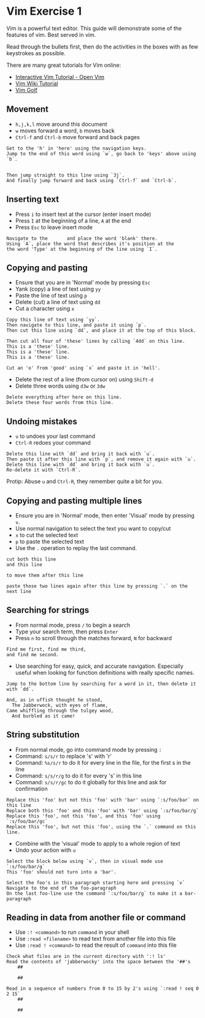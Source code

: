 Vim Exercise 1
===============

Vim is a powerful text editor. This guide will demonstrate some of the features
of vim. Best served in vim.

Read through the bullets first, then do the activities in the boxes with as few
keystrokes as possible.

There are many great tutorials for Vim online:

-   [Interactive Vim Tutorial - Open Vim](http://www.openvim.com/tutorial.html)
-   [Vim Wiki Tutorial](http://vim.wikia.com/wiki/Tutorial)
-   [Vim Golf](http://www.vimgolf.com/)


Movement
--------

-   `h,j,k,l` move around this document
-   `w` moves forward a word, `b` moves back
-   `Ctrl-f` and `Ctrl-b` move forward and back pages

```
Get to the 'h' in 'here' using the navigation keys.
Jump to the end of this word using `w`, go back to 'keys' above using `b`.


Then jump straight to this line using `3j`.
And finally jump forward and back using `Ctrl-f` and `Ctrl-b`.
```


Inserting text
--------------

-   Press `i` to insert text at the cursor (enter insert mode)
-   Press `I` at the beginning of a line, `A` at the end
-   Press `Esc` to leave insert mode

```
Navigate to the       and place the word 'blank' there.
Using `A`, place the word that describes it's position at the
the word 'Type' at the beginning of the line using `I`.
```


Copying and pasting
-------------------

-   Ensure that you are in 'Normal' mode by pressing `Esc`
-   Yank (copy) a line of text using `yy`
-   Paste the line of text using `p`
-   Delete (cut) a line of text using `dd`
-   Cut a character using `x`

```
Copy this line of text using `yy`.
Then navigate to this line, and paste it using `p`.
Then cut this line using `dd`, and place it at the top of this block.

Then cut all four of 'these' lines by calling `4dd` on this line.
This is a 'these' line.
This is a 'these' line.
This is a 'these' line.

Cut an 'o' from 'good' using `x` and paste it in 'hell'.
```

-   Delete the rest of a line (from cursor on) using `Shift-d`
-   Delete three words using `d3w` or `3dw`

```
Delete everything after here on this line.
Delete these four words from this line.
```


Undoing mistakes
----------------

-   `u` to undoes your last command
-   `Ctrl-R` redoes your command

```
Delete this line with `dd` and bring it back with `u`.
Then paste it after this line with `p`, and remove it again with `u`.
Delete this line with `dd` and bring it back with `u`.
Re-delete it with `Ctrl-R`.
```

Protip: Abuse `u` and `Ctrl-R`, they remember quite a bit for you.


Copying and pasting multiple lines
----------------------------------

-   Ensure you are in 'Normal' mode, then enter 'Visual' mode by pressing `v`.
-   Use normal navigation to select the text you want to copy/cut
-   `x` to cut the selected text
-   `p` to paste the selected text
-   Use the `.` operation to replay the last command.

```
cut both this line
and this line

to move them after this line

paste those two lines again after this line by pressing `.` on the next line
```


Searching for strings
---------------------

-   From normal mode, press `/` to begin a search
-   Type your search term, then press `Enter`
-   Press `n` to scroll through the matches forward, `N` for backward

```
Find me first, find me third,
and find me second.
```

-   Use searching for easy, quick, and accurate navigation. Especially useful when
    looking for function definitions with really specific names.

```
Jump to the bottom line by searching for a word in it, then delete it with `dd`.

And, as in uffish thought he stood,
  The Jabberwock, with eyes of flame,
Came whiffling through the tulgey wood,
  And burbled as it came!
```


String substitution
-------------------

-   From normal mode, go into command mode by pressing `:`
-   Command: `s/s/r` to replace 's' with 'r'
-   Command: `%s/s/r` to do it for every line in the file, for the first s in
    the line
-   Command: `s/s/r/g` to do it for every 's' in this line
-   Command: `s/s/r/gc` to do it globally for this line and ask for confirmation

```
Replace this 'foo' but not this 'foo' with 'bar' using `:s/foo/bar` on this line
Replace both this 'foo' and this 'foo' with 'bar' using `:s/foo/bar/g`
Replace this 'foo', not this 'foo', and this 'foo' using `:s/foo/bar/gc`
Replace this 'foo', but not this 'foo', using the `.` command on this line.
```

-   Combine with the 'visual' mode to apply to a whole region of text
-   Undo your action with `u`

```
Select the block below using `v`, then in visual mode use `:s/foo/bar/g`
This 'foo' should not turn into a 'bar'.

Select the foo's in this paragraph starting here and pressing `v`
Navigate to the end of the foo-paragraph
On the last foo-line use the command `:s/foo/bar/g` to make it a bar-paragraph
```


Reading in data from another file or command
--------------------------------------------

-   Use `:! <command>` to run `command` in your shell
-   Use `:read <filename>` to read text from another file into this file
-   Use `:read ! <command>` to read the result of `command` into this file

```
Check what files are in the current directory with ':! ls'
Read the contents of 'jabberwocky' into the space between the '##'s
    ##

    ##

Read in a sequence of numbers from 0 to 15 by 2's using `:read ! seq 0 2 15`
    ##

    ##
```

